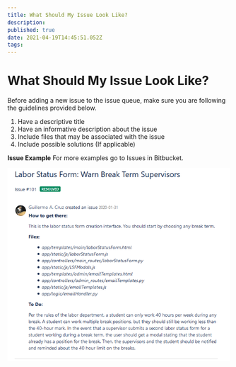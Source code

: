 ```yaml
---
title: What Should My Issue Look Like?
description: 
published: true
date: 2021-04-19T14:45:51.052Z
tags: 
---
```


# What Should My Issue Look Like?
Before adding a new issue to the issue queue, make sure you are following the guidelines provided below. 

1. Have a descriptive title
1. Have an informative description about the issue
1. Include files that may be associated with the issue
1. Include possible solutions (If applicable)


**Issue Example** 
For more examples go to Issues in Bitbucket. 

![issue.png](/issue.png)